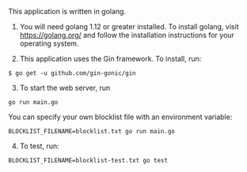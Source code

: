 This application is written in golang.

1. You will need golang 1.12 or greater installed. To install golang, visit https://golang.org/ and follow the installation instructions for your operating system.

2. This application uses the Gin framework. To install, run:

```
$ go get -u github.com/gin-gonic/gin
```

3. To start the web server, run

```
go run main.go
```

You can specify your own blocklist file with an environment variable:

```
BLOCKLIST_FILENAME=blocklist.txt go run main.go
```

4. To test, run:

```
BLOCKLIST_FILENAME=blocklist-test.txt go test
```

